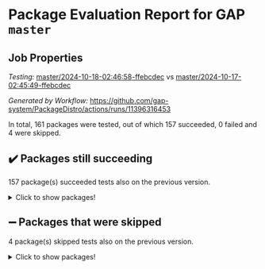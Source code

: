 # Package Evaluation Report for GAP `master`

## Job Properties

*Testing:* [master/2024-10-18-02:46:58-ffebcdec](https://github.com/gap-system/PackageDistro/blob/data/reports/master/2024-10-18-02:46:58-ffebcdec) vs [master/2024-10-17-02:45:49-ffebcdec](https://github.com/gap-system/PackageDistro/blob/data/reports/master/2024-10-17-02:45:49-ffebcdec)

*Generated by Workflow:* https://github.com/gap-system/PackageDistro/actions/runs/11396316453

In total, 161 packages were tested, out of which 157 succeeded, 0 failed and 4 were skipped.

## :heavy_check_mark: Packages still succeeding

157 package(s) succeeded tests also on the previous version.
<details><summary>Click to show packages!</summary>

- 4ti2interface 2023.02-04 [(success)](https://github.com/gap-system/PackageDistro/actions/runs/11396316453/job/31710232263)
- ace 5.6.2 [(success)](https://github.com/gap-system/PackageDistro/actions/runs/11396316453/job/31710235397)
- aclib 1.3.2 [(success)](https://github.com/gap-system/PackageDistro/actions/runs/11396316453/job/31710235916)
- agt 0.3.1 [(success)](https://github.com/gap-system/PackageDistro/actions/runs/11396316453/job/31710236362)
- alnuth 3.2.1 [(success)](https://github.com/gap-system/PackageDistro/actions/runs/11396316453/job/31710236650)
- anupq 3.3.0 [(success)](https://github.com/gap-system/PackageDistro/actions/runs/11396316453/job/31710238110)
- atlasrep 2.1.9 [(success)](https://github.com/gap-system/PackageDistro/actions/runs/11396316453/job/31710239279)
- autodoc 2023.06.19 [(success)](https://github.com/gap-system/PackageDistro/actions/runs/11396316453/job/31710239488)
- automata 1.16 [(success)](https://github.com/gap-system/PackageDistro/actions/runs/11396316453/job/31710239665)
- automgrp 1.3.2 [(success)](https://github.com/gap-system/PackageDistro/actions/runs/11396316453/job/31710239820)
- autpgrp 1.11 [(success)](https://github.com/gap-system/PackageDistro/actions/runs/11396316453/job/31710240026)
- cap 2024.10-06 [(success)](https://github.com/gap-system/PackageDistro/actions/runs/11396316453/job/31710240197)
- caratinterface 2.3.7 [(success)](https://github.com/gap-system/PackageDistro/actions/runs/11396316453/job/31710240398)
- cddinterface 2024.09.02 [(success)](https://github.com/gap-system/PackageDistro/actions/runs/11396316453/job/31710240569)
- circle 1.6.6 [(success)](https://github.com/gap-system/PackageDistro/actions/runs/11396316453/job/31710240734)
- classicpres 1.22 [(success)](https://github.com/gap-system/PackageDistro/actions/runs/11396316453/job/31710240922)
- cohomolo 1.6.11 [(success)](https://github.com/gap-system/PackageDistro/actions/runs/11396316453/job/31710241147)
- congruence 1.2.7 [(success)](https://github.com/gap-system/PackageDistro/actions/runs/11396316453/job/31710241370)
- corefreesub 0.6 [(success)](https://github.com/gap-system/PackageDistro/actions/runs/11396316453/job/31710241607)
- corelg 1.57 [(success)](https://github.com/gap-system/PackageDistro/actions/runs/11396316453/job/31710241819)
- crime 1.6 [(success)](https://github.com/gap-system/PackageDistro/actions/runs/11396316453/job/31710241999)
- crisp 1.4.6 [(success)](https://github.com/gap-system/PackageDistro/actions/runs/11396316453/job/31710242191)
- crypting 0.10.5 [(success)](https://github.com/gap-system/PackageDistro/actions/runs/11396316453/job/31710242384)
- cryst 4.1.27 [(success)](https://github.com/gap-system/PackageDistro/actions/runs/11396316453/job/31710242592)
- crystcat 1.1.10 [(success)](https://github.com/gap-system/PackageDistro/actions/runs/11396316453/job/31710242757)
- ctbllib 1.3.9 [(success)](https://github.com/gap-system/PackageDistro/actions/runs/11396316453/job/31710242939)
- cubefree 1.19 [(success)](https://github.com/gap-system/PackageDistro/actions/runs/11396316453/job/31710243154)
- curlinterface 2.4.0 [(success)](https://github.com/gap-system/PackageDistro/actions/runs/11396316453/job/31710243346)
- cvec 2.8.2 [(success)](https://github.com/gap-system/PackageDistro/actions/runs/11396316453/job/31710243522)
- datastructures 0.3.1 [(success)](https://github.com/gap-system/PackageDistro/actions/runs/11396316453/job/31710243704)
- deepthought 1.0.7 [(success)](https://github.com/gap-system/PackageDistro/actions/runs/11396316453/job/31710243861)
- design 1.8 [(success)](https://github.com/gap-system/PackageDistro/actions/runs/11396316453/job/31710244055)
- difsets 2.3.1 [(success)](https://github.com/gap-system/PackageDistro/actions/runs/11396316453/job/31710244288)
- digraphs 1.9.0 [(success)](https://github.com/gap-system/PackageDistro/actions/runs/11396316453/job/31710244509)
- edim 1.3.8 [(success)](https://github.com/gap-system/PackageDistro/actions/runs/11396316453/job/31710244686)
- example 4.3.4 [(success)](https://github.com/gap-system/PackageDistro/actions/runs/11396316453/job/31710244833)
- examplesforhomalg 2023.10-01 [(success)](https://github.com/gap-system/PackageDistro/actions/runs/11396316453/job/31710245038)
- factint 1.6.3 [(success)](https://github.com/gap-system/PackageDistro/actions/runs/11396316453/job/31710245211)
- ferret 1.0.14 [(success)](https://github.com/gap-system/PackageDistro/actions/runs/11396316453/job/31710245423)
- fga 1.5.0 [(success)](https://github.com/gap-system/PackageDistro/actions/runs/11396316453/job/31710245593)
- fining 1.5.6 [(success)](https://github.com/gap-system/PackageDistro/actions/runs/11396316453/job/31710245750)
- float 1.0.5 [(success)](https://github.com/gap-system/PackageDistro/actions/runs/11396316453/job/31710245971)
- format 1.4.4 [(success)](https://github.com/gap-system/PackageDistro/actions/runs/11396316453/job/31710246135)
- forms 1.2.12 [(success)](https://github.com/gap-system/PackageDistro/actions/runs/11396316453/job/31710246289)
- fplsa 1.2.6 [(success)](https://github.com/gap-system/PackageDistro/actions/runs/11396316453/job/31710246464)
- fr 2.4.13 [(success)](https://github.com/gap-system/PackageDistro/actions/runs/11396316453/job/31710246625)
- francy 2.0.3 [(success)](https://github.com/gap-system/PackageDistro/actions/runs/11396316453/job/31710246797)
- fwtree 1.3 [(success)](https://github.com/gap-system/PackageDistro/actions/runs/11396316453/job/31710247071)
- gapdoc 1.6.7 [(success)](https://github.com/gap-system/PackageDistro/actions/runs/11396316453/job/31710247258)
- gauss 2023.08-01 [(success)](https://github.com/gap-system/PackageDistro/actions/runs/11396316453/job/31710247471)
- gaussforhomalg 2024.08-01 [(success)](https://github.com/gap-system/PackageDistro/actions/runs/11396316453/job/31710247621)
- gbnp 1.1.0 [(success)](https://github.com/gap-system/PackageDistro/actions/runs/11396316453/job/31710247777)
- generalizedmorphismsforcap 2024.09-03 [(success)](https://github.com/gap-system/PackageDistro/actions/runs/11396316453/job/31710247936)
- genss 1.6.9 [(success)](https://github.com/gap-system/PackageDistro/actions/runs/11396316453/job/31710248107)
- gradedmodules 2024.01-01 [(success)](https://github.com/gap-system/PackageDistro/actions/runs/11396316453/job/31710248353)
- gradedringforhomalg 2024.07-01 [(success)](https://github.com/gap-system/PackageDistro/actions/runs/11396316453/job/31710248547)
- grape 4.9.2 [(success)](https://github.com/gap-system/PackageDistro/actions/runs/11396316453/job/31710248748)
- groupoids 1.76 [(success)](https://github.com/gap-system/PackageDistro/actions/runs/11396316453/job/31710248928)
- grpconst 2.6.5 [(success)](https://github.com/gap-system/PackageDistro/actions/runs/11396316453/job/31710249058)
- guarana 0.96.3 [(success)](https://github.com/gap-system/PackageDistro/actions/runs/11396316453/job/31710249197)
- guava 3.19 [(success)](https://github.com/gap-system/PackageDistro/actions/runs/11396316453/job/31710249363)
- hap 1.65 [(success)](https://github.com/gap-system/PackageDistro/actions/runs/11396316453/job/31710249506)
- hapcryst 0.1.15 [(success)](https://github.com/gap-system/PackageDistro/actions/runs/11396316453/job/31710249633)
- hecke 1.5.4 [(success)](https://github.com/gap-system/PackageDistro/actions/runs/11396316453/job/31710249781)
- help 4.0 [(success)](https://github.com/gap-system/PackageDistro/actions/runs/11396316453/job/31710249909)
- homalg 2024.01-01 [(success)](https://github.com/gap-system/PackageDistro/actions/runs/11396316453/job/31710250044)
- homalgtocas 2023.11-01 [(success)](https://github.com/gap-system/PackageDistro/actions/runs/11396316453/job/31710250192)
- idrel 2.48 [(success)](https://github.com/gap-system/PackageDistro/actions/runs/11396316453/job/31710250345)
- images 1.3.3 [(success)](https://github.com/gap-system/PackageDistro/actions/runs/11396316453/job/31710250483)
- intpic 0.4.0 [(success)](https://github.com/gap-system/PackageDistro/actions/runs/11396316453/job/31710250635)
- io 4.9.0 [(success)](https://github.com/gap-system/PackageDistro/actions/runs/11396316453/job/31710250790)
- io_forhomalg 2023.02-04 [(success)](https://github.com/gap-system/PackageDistro/actions/runs/11396316453/job/31710250927)
- irredsol 1.4.4 [(success)](https://github.com/gap-system/PackageDistro/actions/runs/11396316453/job/31710251110)
- json 2.2.2 [(success)](https://github.com/gap-system/PackageDistro/actions/runs/11396316453/job/31710251246)
- jupyterkernel 1.5.1 [(success)](https://github.com/gap-system/PackageDistro/actions/runs/11396316453/job/31710251380)
- jupyterviz 1.5.6 [(success)](https://github.com/gap-system/PackageDistro/actions/runs/11396316453/job/31710251513)
- kan 1.37 [(success)](https://github.com/gap-system/PackageDistro/actions/runs/11396316453/job/31710251694)
- kbmag 1.5.11 [(success)](https://github.com/gap-system/PackageDistro/actions/runs/11396316453/job/31710251886)
- laguna 3.9.7 [(success)](https://github.com/gap-system/PackageDistro/actions/runs/11396316453/job/31710252016)
- liealgdb 2.2.1 [(success)](https://github.com/gap-system/PackageDistro/actions/runs/11396316453/job/31710252148)
- liepring 2.9.1 [(success)](https://github.com/gap-system/PackageDistro/actions/runs/11396316453/job/31710252288)
- liering 2.4.2 [(success)](https://github.com/gap-system/PackageDistro/actions/runs/11396316453/job/31710252473)
- linearalgebraforcap 2024.09-04 [(success)](https://github.com/gap-system/PackageDistro/actions/runs/11396316453/job/31710252597)
- lins 0.9 [(success)](https://github.com/gap-system/PackageDistro/actions/runs/11396316453/job/31710252716)
- localizeringforhomalg 2023.10-01 [(success)](https://github.com/gap-system/PackageDistro/actions/runs/11396316453/job/31710252852)
- loops 3.4.4 [(success)](https://github.com/gap-system/PackageDistro/actions/runs/11396316453/job/31710252978)
- lpres 1.1.1 [(success)](https://github.com/gap-system/PackageDistro/actions/runs/11396316453/job/31710253150)
- majoranaalgebras 1.5.2 [(success)](https://github.com/gap-system/PackageDistro/actions/runs/11396316453/job/31710253310)
- mapclass 1.4.6 [(success)](https://github.com/gap-system/PackageDistro/actions/runs/11396316453/job/31710253425)
- matgrp 0.70 [(success)](https://github.com/gap-system/PackageDistro/actions/runs/11396316453/job/31710253566)
- matricesforhomalg 2024.08-05 [(success)](https://github.com/gap-system/PackageDistro/actions/runs/11396316453/job/31710253694)
- modisom 3.0.0 [(success)](https://github.com/gap-system/PackageDistro/actions/runs/11396316453/job/31710253824)
- modulepresentationsforcap 2024.09-02 [(success)](https://github.com/gap-system/PackageDistro/actions/runs/11396316453/job/31710253968)
- modules 2024.01-01 [(success)](https://github.com/gap-system/PackageDistro/actions/runs/11396316453/job/31710254115)
- monoidalcategories 2024.09-05 [(success)](https://github.com/gap-system/PackageDistro/actions/runs/11396316453/job/31710254263)
- nconvex 2022.09-01 [(success)](https://github.com/gap-system/PackageDistro/actions/runs/11396316453/job/31710254426)
- nilmat 1.4.2 [(success)](https://github.com/gap-system/PackageDistro/actions/runs/11396316453/job/31710254569)
- nock 1.5 [(success)](https://github.com/gap-system/PackageDistro/actions/runs/11396316453/job/31710254715)
- normalizinterface 1.3.7 [(success)](https://github.com/gap-system/PackageDistro/actions/runs/11396316453/job/31710254891)
- nq 2.5.11 [(success)](https://github.com/gap-system/PackageDistro/actions/runs/11396316453/job/31710255039)
- numericalsgps 1.4.0 [(success)](https://github.com/gap-system/PackageDistro/actions/runs/11396316453/job/31710255184)
- openmath 11.5.3 [(success)](https://github.com/gap-system/PackageDistro/actions/runs/11396316453/job/31710255322)
- orb 4.9.1 [(success)](https://github.com/gap-system/PackageDistro/actions/runs/11396316453/job/31710255484)
- packagemanager 1.6 [(success)](https://github.com/gap-system/PackageDistro/actions/runs/11396316453/job/31710255646)
- patternclass 2.4.5 [(success)](https://github.com/gap-system/PackageDistro/actions/runs/11396316453/job/31710255849)
- permut 2.0.5 [(success)](https://github.com/gap-system/PackageDistro/actions/runs/11396316453/job/31710256059)
- polenta 1.3.10 [(success)](https://github.com/gap-system/PackageDistro/actions/runs/11396316453/job/31710256220)
- polymaking 0.8.7 [(success)](https://github.com/gap-system/PackageDistro/actions/runs/11396316453/job/31710256414)
- primgrp 3.4.4 [(success)](https://github.com/gap-system/PackageDistro/actions/runs/11396316453/job/31710256545)
- profiling 2.6.0 [(success)](https://github.com/gap-system/PackageDistro/actions/runs/11396316453/job/31710256704)
- qdistrnd 0.9.4 [(success)](https://github.com/gap-system/PackageDistro/actions/runs/11396316453/job/31710256861)
- qpa 1.35 [(success)](https://github.com/gap-system/PackageDistro/actions/runs/11396316453/job/31710257072)
- quagroup 1.8.4 [(success)](https://github.com/gap-system/PackageDistro/actions/runs/11396316453/job/31710257240)
- radiroot 2.9 [(success)](https://github.com/gap-system/PackageDistro/actions/runs/11396316453/job/31710257397)
- rcwa 4.7.1 [(success)](https://github.com/gap-system/PackageDistro/actions/runs/11396316453/job/31710257599)
- rds 1.8 [(success)](https://github.com/gap-system/PackageDistro/actions/runs/11396316453/job/31710257764)
- recog 1.4.2 [(success)](https://github.com/gap-system/PackageDistro/actions/runs/11396316453/job/31710257937)
- repndecomp 1.3.0 [(success)](https://github.com/gap-system/PackageDistro/actions/runs/11396316453/job/31710258097)
- repsn 3.1.2 [(success)](https://github.com/gap-system/PackageDistro/actions/runs/11396316453/job/31710258302)
- resclasses 4.7.3 [(success)](https://github.com/gap-system/PackageDistro/actions/runs/11396316453/job/31710258520)
- ringsforhomalg 2024.06-01 [(success)](https://github.com/gap-system/PackageDistro/actions/runs/11396316453/job/31710258711)
- sco 2023.08-01 [(success)](https://github.com/gap-system/PackageDistro/actions/runs/11396316453/job/31710258897)
- scscp 2.4.3 [(success)](https://github.com/gap-system/PackageDistro/actions/runs/11396316453/job/31710259149)
- semigroups 5.3.7 [(success)](https://github.com/gap-system/PackageDistro/actions/runs/11396316453/job/31710259329)
- sglppow 2.4 [(success)](https://github.com/gap-system/PackageDistro/actions/runs/11396316453/job/31710259519)
- sgpviz 0.999.6 [(success)](https://github.com/gap-system/PackageDistro/actions/runs/11396316453/job/31710259857)
- simpcomp 2.1.14 [(success)](https://github.com/gap-system/PackageDistro/actions/runs/11396316453/job/31710260298)
- singular 2024.06.03 [(success)](https://github.com/gap-system/PackageDistro/actions/runs/11396316453/job/31710260834)
- sl2reps 1.1 [(success)](https://github.com/gap-system/PackageDistro/actions/runs/11396316453/job/31710261123)
- sla 1.6.2 [(success)](https://github.com/gap-system/PackageDistro/actions/runs/11396316453/job/31710261296)
- smallantimagmas 0.2.12 [(success)](https://github.com/gap-system/PackageDistro/actions/runs/11396316453/job/31710261502)
- smallgrp 1.5.4 [(success)](https://github.com/gap-system/PackageDistro/actions/runs/11396316453/job/31710261656)
- smallsemi 0.7.1 [(success)](https://github.com/gap-system/PackageDistro/actions/runs/11396316453/job/31710261854)
- sonata 2.9.6 [(success)](https://github.com/gap-system/PackageDistro/actions/runs/11396316453/job/31710261994)
- sophus 1.27 [(success)](https://github.com/gap-system/PackageDistro/actions/runs/11396316453/job/31710262152)
- sotgrps 1.3 [(success)](https://github.com/gap-system/PackageDistro/actions/runs/11396316453/job/31710262310)
- spinsym 1.5.2 [(success)](https://github.com/gap-system/PackageDistro/actions/runs/11396316453/job/31710262479)
- standardff 1.0 [(success)](https://github.com/gap-system/PackageDistro/actions/runs/11396316453/job/31710262627)
- symbcompcc 1.3.2 [(success)](https://github.com/gap-system/PackageDistro/actions/runs/11396316453/job/31710262802)
- thelma 1.3 [(success)](https://github.com/gap-system/PackageDistro/actions/runs/11396316453/job/31710262979)
- tomlib 1.2.11 [(success)](https://github.com/gap-system/PackageDistro/actions/runs/11396316453/job/31710263161)
- toolsforhomalg 2024.09-01 [(success)](https://github.com/gap-system/PackageDistro/actions/runs/11396316453/job/31710263317)
- toric 1.9.6 [(success)](https://github.com/gap-system/PackageDistro/actions/runs/11396316453/job/31710263498)
- toricvarieties 2022.07.13 [(success)](https://github.com/gap-system/PackageDistro/actions/runs/11396316453/job/31710263675)
- transgrp 3.6.5 [(success)](https://github.com/gap-system/PackageDistro/actions/runs/11396316453/job/31710263859)
- typeset 1.2.2 [(success)](https://github.com/gap-system/PackageDistro/actions/runs/11396316453/job/31710264028)
- ugaly 4.1.3 [(success)](https://github.com/gap-system/PackageDistro/actions/runs/11396316453/job/31710264190)
- unipot 1.6 [(success)](https://github.com/gap-system/PackageDistro/actions/runs/11396316453/job/31710264384)
- unitlib 4.2.0 [(success)](https://github.com/gap-system/PackageDistro/actions/runs/11396316453/job/31710264589)
- utils 0.85 [(success)](https://github.com/gap-system/PackageDistro/actions/runs/11396316453/job/31710264770)
- uuid 0.7 [(success)](https://github.com/gap-system/PackageDistro/actions/runs/11396316453/job/31710264950)
- walrus 0.9991 [(success)](https://github.com/gap-system/PackageDistro/actions/runs/11396316453/job/31710265119)
- wedderga 4.10.5 [(success)](https://github.com/gap-system/PackageDistro/actions/runs/11396316453/job/31710265257)
- xmod 2.92 [(success)](https://github.com/gap-system/PackageDistro/actions/runs/11396316453/job/31710265430)
- xmodalg 1.23 [(success)](https://github.com/gap-system/PackageDistro/actions/runs/11396316453/job/31710265592)
- yangbaxter 0.10.6 [(success)](https://github.com/gap-system/PackageDistro/actions/runs/11396316453/job/31710265769)
- zeromqinterface 0.16 [(success)](https://github.com/gap-system/PackageDistro/actions/runs/11396316453/job/31710265942)
</details>

## :heavy_minus_sign: Packages that were skipped

4 package(s) skipped tests also on the previous version.
<details><summary>Click to show packages!</summary>

- browse 1.8.21 [(skipped)](https://github.com/gap-system/PackageDistro/actions/runs/11396316453/job/31709932248)
- itc 1.5.1 [(skipped)](https://github.com/gap-system/PackageDistro/actions/runs/11396316453/job/31709932248)
- polycyclic 2.16 [(skipped)](https://github.com/gap-system/PackageDistro/actions/runs/11396316453/job/31709932248)
- xgap 4.32 [(skipped)](https://github.com/gap-system/PackageDistro/actions/runs/11396316453/job/31709932248)
</details>

